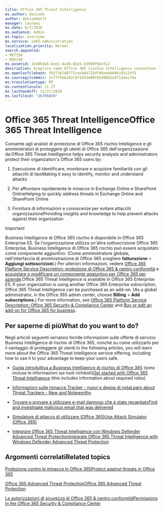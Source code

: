 ```yaml
---
title: Office 365 Threat Intelligence
ms.author: deniseb
author: denisebmsft
manager: laurawi
ms.date: 6/7/2018
ms.audience: Admin
ms.topic: overview
ms.service: o365-administration
localization_priority: Normal
search.appverid:
- MET150
- MOE150
ms.assetid: 32405da5-bee1-4a4b-82e5-8399df94c512
description: Scoprire come Office 365 rischio Intelligence consentono le minacce contro l'organizzazione di ricerca, rispondere a malware, phishing e altri attacchi che Office 365 ha rilevato per conto dell'utente e ricerca per gli indicatori di rischio. Business Intelligence di rischio è incorporata in Office 365 E5 offerte di sistema di sicurezza e conformità.
ms.openlocfilehash: fb273b7d8f71cecb04722dfd6ea4b69b103123f5
ms.sourcegitcommit: 2cf7f5bb282c971d33e00f65d9982a3f14aec74e
ms.translationtype: MT
ms.contentlocale: it-IT
ms.lasthandoff: 11/27/2018
ms.locfileid: "26705850"
---
```

# <a name="office-365-threat-intelligence"></a><span data-ttu-id="cfada-104">Office 365 Threat Intelligence</span><span class="sxs-lookup"><span data-stu-id="cfada-104">Office 365 Threat Intelligence</span></span>

<span data-ttu-id="cfada-105">Consente agli analisti di protezione di Office 365 rischio Intelligence e gli amministratori di proteggere gli utenti di Office 365 dell'organizzazione da:</span><span class="sxs-lookup"><span data-stu-id="cfada-105">Office 365 Threat Intelligence helps security analysts and administrators protect their organization's Office 365 users by:</span></span>
  
1. <span data-ttu-id="cfada-106">Esecuzione di identificare, monitorare e acquisire familiarità con gli attacchi di tipo</span><span class="sxs-lookup"><span data-stu-id="cfada-106">Making it easy to identify, monitor and understand attacks</span></span>
    
2. <span data-ttu-id="cfada-107">Per affrontare rapidamente le minacce in Exchange Online e SharePoint Online</span><span class="sxs-lookup"><span data-stu-id="cfada-107">Helping to quickly address threats in Exchange Online and SharePoint Online</span></span>
    
3. <span data-ttu-id="cfada-108">Fornitura di informazioni e conoscenze per evitare attacchi organizzazione</span><span class="sxs-lookup"><span data-stu-id="cfada-108">Providing insights and knowledge to help prevent attacks against their organization</span></span>
    
> [!IMPORTANT]
> <span data-ttu-id="cfada-p102">Business Intelligence di Office 365 rischio è disponibile in Office 365 Enterprise E5. Se l'organizzazione utilizza un'altra sottoscrizione Office 365 Enterprise, Business Intelligence di Office 365 rischio può essere acquistato come componente aggiuntivo. (Come amministratore globale, nell'interfaccia di amministrazione di Office 365 scegliere **fatturazione** \> **Aggiungi sottoscrizioni**.) Per ulteriori informazioni, vedere [Office 365 Platform Service Description: protezione di Office 365 &amp; centro conformità](https://docs.microsoft.com/office365/servicedescriptions/office-365-platform-service-description/office-365-securitycompliance-center) e [acquistare o modificare un componente aggiuntivo per Office 365 per aziende](https://support.office.com/article/4e7b57d6-b93b-457d-aecd-0ea58bff07a6).</span><span class="sxs-lookup"><span data-stu-id="cfada-p102">Office 365 Threat Intelligence is available in Office 365 Enterprise E5. If your organization is using another Office 365 Enterprise subscription, Office 365 Threat Intelligence can be purchased as an add-on. (As a global administrator, in the Office 365 admin center, choose **Billing** \> **Add subscriptions**.) For more information, see [Office 365 Platform Service Description: Office 365 Security &amp; Compliance Center](https://docs.microsoft.com/office365/servicedescriptions/office-365-platform-service-description/office-365-securitycompliance-center) and [Buy or edit an add-on for Office 365 for business](https://support.office.com/article/4e7b57d6-b93b-457d-aecd-0ea58bff07a6).</span></span> 
  
## <a name="what-do-you-want-to-do"></a><span data-ttu-id="cfada-112">Per saperne di più</span><span class="sxs-lookup"><span data-stu-id="cfada-112">What do you want to do?</span></span>

<span data-ttu-id="cfada-113">Negli articoli seguenti verranno fornite informazioni sulle offerte di servizio Business Intelligence di rischio di Office 365, nonché su come utilizzarlo per il vantaggio di proteggere gli utenti.</span><span class="sxs-lookup"><span data-stu-id="cfada-113">In the following articles, you will learn more about the Office 365 Threat Intelligence service offering, including how to use it to your advantage to keep your users safe.</span></span>
  
- <span data-ttu-id="cfada-114">[Guida introduttiva a Business Intelligence di rischio di Office 365](get-started-with-ti.md) (sono incluse le informazioni sui ruoli richiesti)</span><span class="sxs-lookup"><span data-stu-id="cfada-114">[Get started with Office 365 Threat Intelligence](get-started-with-ti.md) (this includes information about required roles)</span></span> 
    
- [<span data-ttu-id="cfada-115">Informazioni sulle minacce Tracker - nuovi e degne di nota</span><span class="sxs-lookup"><span data-stu-id="cfada-115">Learn about Threat Trackers - New and Noteworthy</span></span>](threat-trackers.md)
    
- [<span data-ttu-id="cfada-116">Trovare e provare a utilizzare e-mail dannoso che è stato recapitato</span><span class="sxs-lookup"><span data-stu-id="cfada-116">Find and investigate malicious email that was delivered</span></span>](investigate-malicious-email-that-was-delivered.md)
    
- [<span data-ttu-id="cfada-117">Simulatore di attacco di utilizzare (Office 365)</span><span class="sxs-lookup"><span data-stu-id="cfada-117">Use Attack Simulator (Office 365)</span></span>](attack-simulator.md)
    
- [<span data-ttu-id="cfada-118">Integrare Office 365 Threat Intelligence con Windows Defender Advanced Threat Protection</span><span class="sxs-lookup"><span data-stu-id="cfada-118">Integrate Office 365 Threat Intelligence with Windows Defender Advanced Threat Protection</span></span>](integrate-office-365-ti-with-wdatp.md)
    
## <a name="related-topics"></a><span data-ttu-id="cfada-119">Argomenti correlati</span><span class="sxs-lookup"><span data-stu-id="cfada-119">Related topics</span></span>

[<span data-ttu-id="cfada-120">Protezione contro le minacce in Office 365</span><span class="sxs-lookup"><span data-stu-id="cfada-120">Protect against threats in Office 365</span></span>](protect-against-threats.md)
  
[<span data-ttu-id="cfada-121">Office 365 Advanced Threat Protection</span><span class="sxs-lookup"><span data-stu-id="cfada-121">Office 365 Advanced Threat Protection</span></span>](office-365-atp.md)
  
[<span data-ttu-id="cfada-122">Le autorizzazioni di sicurezza di Office 365 &amp; centro conformità</span><span class="sxs-lookup"><span data-stu-id="cfada-122">Permissions in the Office 365 Security &amp; Compliance Center</span></span>](permissions-in-the-security-and-compliance-center.md)
  

